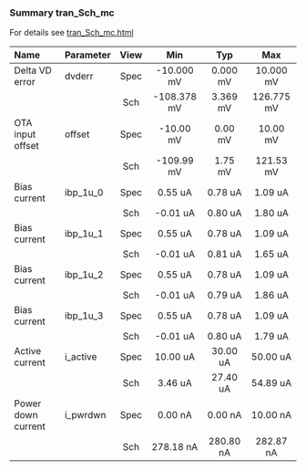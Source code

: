 ### Summary tran_Sch_mc

For details see <a href='tran_Sch_mc.html'>tran_Sch_mc.html</a>

|**Name**|**Parameter**|**View**|**Min** | **Typ** | **Max**|
|:---|:---|:---:|:---:|:---:|:---:|
|Delta VD error|dvderr | Spec | -10.000 mV | 0.000 mV | 10.000 mV |
| | | Sch|-108.378 mV | 3.369 mV | 126.775 mV |
|OTA input offset|offset | Spec | -10.00 mV | 0.00 mV | 10.00 mV |
| | | Sch|-109.99 mV | 1.75 mV | 121.53 mV |
|Bias current|ibp\_1u\_0 | Spec | 0.55 uA | 0.78 uA | 1.09 uA |
| | | Sch|-0.01 uA | 0.80 uA | 1.80 uA |
|Bias current|ibp\_1u\_1 | Spec | 0.55 uA | 0.78 uA | 1.09 uA |
| | | Sch|-0.01 uA | 0.81 uA | 1.65 uA |
|Bias current|ibp\_1u\_2 | Spec | 0.55 uA | 0.78 uA | 1.09 uA |
| | | Sch|-0.01 uA | 0.79 uA | 1.86 uA |
|Bias current|ibp\_1u\_3 | Spec | 0.55 uA | 0.78 uA | 1.09 uA |
| | | Sch|-0.01 uA | 0.80 uA | 1.79 uA |
|Active current|i\_active | Spec | 10.00 uA | 30.00 uA | 50.00 uA |
| | | Sch|3.46 uA | 27.40 uA | 54.89 uA |
|Power down current|i\_pwrdwn | Spec | 0.00 nA | 0.00 nA | 10.00 nA |
| | | Sch|278.18 nA | 280.80 nA | 282.87 nA |
